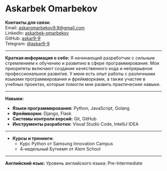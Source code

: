 

# Askarbek Omarbekov

**Контакты для связи:**  
Email: askaromarbekov9.9@gmail.com    
LinkedIn: [askarbek-omarbekov](www.linkedin.com/in/askarbek-omarbekov)  
GitHub: [askar9-9](https://github.com/askar9-9)  
Telegram: [@askar9-9](https://t.me/askar9_9)  

---

**Краткая информация о себе:**
Я начинающий разработчик с сильным стремлением к обучению и развитию в сфере программирования. Мои приоритеты включают создание качественного кода и непрерывное профессиональное развитие. У меня есть опыт работы с различными языками программирования и фреймворками, а также участие в учебных проектах, которые помогли мне развить практические навыки.

---

**Навыки:**
- **Языки программирования:** Python, JavaScript, Golang
- **Фреймворки:** Django, Flask
- **Системы контроля версий:** Git, GitHub
- **Инструменты разработки:** Visual Studio Code, IntelliJ IDEA

---


- **Курсы и тренинги:**
  - Курс Python от Samsung Innovation Campus
  - 4-недельный Буткемп от Alem School
    
---

**Английский язык:**
Уровень английского языка: Pre-Intermediate  
